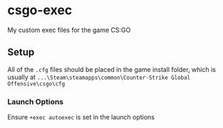 # csgo-exec
My custom exec files for the game CS:GO

## Setup
All of the `.cfg` files should be placed in the game install folder, which is usually at `...\Steam\steamapps\common\Counter-Strike Global Offensive\csgo\cfg`

### Launch Options
Ensure `+exec autoexec` is set in the launch options

